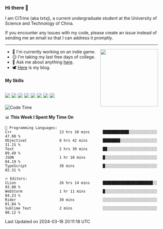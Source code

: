 ### Hi there 👋

I am CiTrine (aka txtxj), a current undergraduate student at the University of Science and Technology of China.

If you encounter any issues with my code, please create an issue instead of sending me an email so that I can address it promptly.

---

<img align="right" height="190" src="http://github-profile-summary-cards.vercel.app/api/cards/stats?username=txtxj&theme=vue">

- 🌱 I'm currently working on an indie game.
- 😉 I'm taking my last free days of college.
- 💬 Ask me about anything [here](https://github.com/txtxj/txtxj/issues).
- 🕊️ [Here](https://txtxj.top) is my blog.

#### My Skills

![](https://img.shields.io/badge/Unity-000000?logo=unity&logoColor=fff)
![](https://img.shields.io/badge/C%23-239120?logo=csharp&logoColor=fff)
![](https://img.shields.io/badge/Python-3e74a2?logo=python&logoColor=fff)
![](https://img.shields.io/badge/C++-65318e?logo=cplusplus&logoColor=fff)
![](https://img.shields.io/badge/C-5654a2?logo=c&logoColor=fff)
![](https://img.shields.io/badge/Vue-4FC08D?logo=vuedotjs&logoColor=fff)
![](https://img.shields.io/badge/Blender-f5792a?logo=blender&logoColor=fff)
![](https://img.shields.io/badge/MS%20SQL-cc2927?logo=microsoftsqlserver&logoColor=fff)
---

<!--START_SECTION:waka-->
![Code Time](http://img.shields.io/badge/Code%20Time-1%2C678%20hrs%206%20mins-blue)

📊 **This Week I Spent My Time On** 

```text
💬 Programming Languages: 
C++                      13 hrs 10 mins      ████████████░░░░░░░░░░░░░   47.08 % 
ObjectiveC               8 hrs 42 mins       ████████░░░░░░░░░░░░░░░░░   31.15 % 
Text                     2 hrs 39 mins       ██░░░░░░░░░░░░░░░░░░░░░░░   09.49 % 
JSON                     1 hr 10 mins        █░░░░░░░░░░░░░░░░░░░░░░░░   04.19 % 
TypeScript               38 mins             █░░░░░░░░░░░░░░░░░░░░░░░░   02.31 % 

🔥 Editors: 
CLion                    26 hrs 14 mins      ███████████████████████░░   93.80 % 
WebStorm                 1 hr 11 mins        █░░░░░░░░░░░░░░░░░░░░░░░░   04.23 % 
Rider                    30 mins             ░░░░░░░░░░░░░░░░░░░░░░░░░   01.84 % 
Sublime Text             2 mins              ░░░░░░░░░░░░░░░░░░░░░░░░░   00.12 % 
```


 Last Updated on 2024-03-18 20:11:18 UTC
<!--END_SECTION:waka-->

